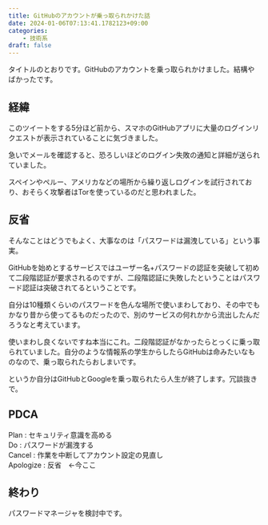 ```yaml
---
title: GitHubのアカウントが乗っ取られかけた話
date: 2024-01-06T07:13:41.1782123+09:00
categories:
    - 技術系
draft: false
---
```


タイトルのとおりです。GitHubのアカウントを乗っ取られかけました。結構やばかったです。

## 経緯

<Tweet id="1743100670507618308" />

このツイートをする5分ほど前から、スマホのGitHubアプリに大量のログインリクエストが表示されていることに気づきました。

急いでメールを確認すると、恐ろしいほどのログイン失敗の通知と詳細が送られていました。

<Tweet id="1743102325349339425" />

スペインやペルー、アメリカなどの場所から繰り返しログインを試行されており、おそらく攻撃者はTorを使っているのだと思われました。

## 反省

そんなことはどうでもよく、大事なのは「パスワードは漏洩している」という事実。

GitHubを始めとするサービスではユーザー名+パスワードの認証を突破して初めて二段階認証が要求されるのですが、二段階認証に失敗したということはパスワード認証は突破されてるということです。

自分は10種類くらいのパスワードを色んな場所で使いまわしており、その中でもかなり昔から使ってるものだったので、別のサービスの何れかから流出したんだろうなと考えています。

使いまわし良くないですね本当にこれ。二段階認証がなかったらとっくに乗っ取られていました。自分のような情報系の学生からしたらGitHubは命みたいなものなので、乗っ取られたらおしまいです。

というか自分はGitHubとGoogleを乗っ取られたら人生が終了します。冗談抜きで。

## PDCA

Plan : セキュリティ意識を高める  
Do : パスワードが漏洩する  
Cancel : 作業を中断してアカウント設定の見直し  
Apologize : 反省　←今ここ

## 終わり

パスワードマネージャを検討中です。
